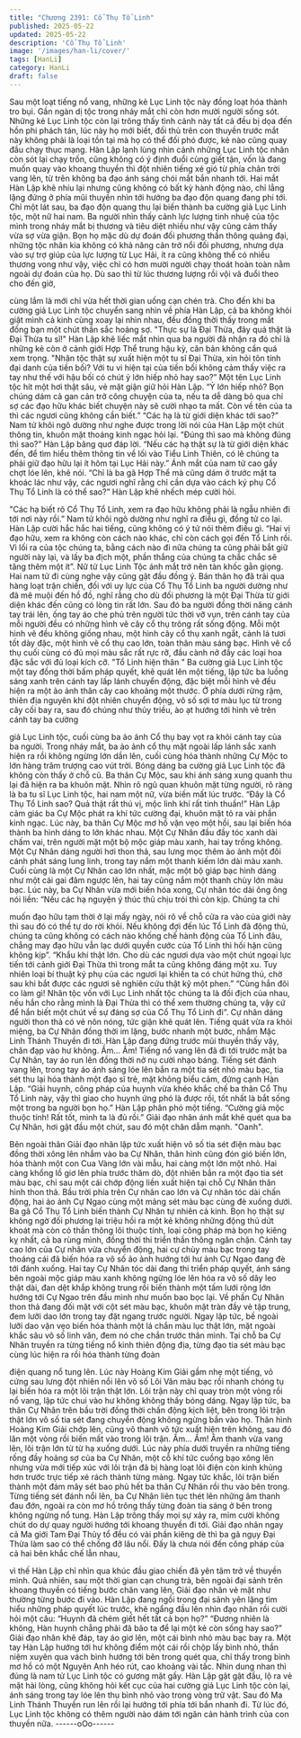 ```yaml
---
title: "Chương 2391: Cổ Thụ Tổ Linh"
published: 2025-05-22
updated: 2025-05-22
description: 'Cổ Thụ Tổ Linh'
image: '/images/han-li/cover/'
tags: [HanLi]
category: HanLi
draft: false
---
```


Sau một loạt tiếng nổ vang, những kẻ Lục Linh tộc này đồng loạt
hóa thành tro bụi. Gần ngàn dị tộc trong nháy mắt chỉ còn hơn
mười người sống sót.
Những kẻ Lục Linh tộc còn lại trông thấy tình cảnh này tất cả đều
bị dọa đến hồn phi phách tán, lúc này họ mới biết, đối thủ trên con
thuyền trước mắt này không phải là loại tồn tại mà họ có thể đối
phó được, kẻ nào cũng quay đầu chạy thục mạng.
Hàn Lập lạnh lùng nhìn cảnh những Lục Linh tộc nhân còn sót lại
chạy trốn, cũng không có ý định đuổi cùng giết tận, vốn là đang
muốn quay vào khoang thuyền thì đột nhiên tiếng xé gió từ phía
chân trời vang lên, từ trên không ba đạo ánh sáng chói mắt bắn
nhanh tới.
Hai mắt Hàn Lập khẽ nhíu lại nhưng cũng không có bất kỳ hành
động nào, chỉ lẳng lặng đứng ở phía mũi thuyền nhìn tới hướng
ba đạo độn quang đang phi tới.
Chỉ một lát sau, ba đạo độn quang thu lại biến thành ba cường
giả Lục Linh tộc, một nữ hai nam.
Ba người nhìn thấy cảnh lực lượng tinh nhuệ của tộc mình trong
nháy mắt bị thương và tiêu diệt nhiều như vậy cũng cảm thấy vừa
sợ vừa giận.
Bọn họ mặc dù dự đoán đối phương thần thông quảng đại, những
tộc nhân kia không có khả năng cản trở nổi đối phương, nhưng
dựa vào sự trợ giúp của lực lượng từ Lục Hải, ít ra cũng không
thể có nhiều thương vong như vậy, việc chỉ có hơn mười người
chạy thoát hoàn toàn nằm ngoài dự đoán của họ.
Dù sao thì từ lúc thương lượng rồi vội vã đuổi theo cho đến giờ,

cùng lắm là mới chỉ vừa hết thời gian uống cạn chén trà.
Cho đến khi ba cường giả Lục Linh tộc chuyển sang nhìn về phía
Hàn Lập, cả ba không khỏi giật mình cả kinh cùng xoay lại nhìn
nhau, đều đồng thời thấy trong mắt đồng bạn một chút thần sắc
hoảng sợ.
"Thực sự là Đại Thừa, đây quả thật là Đại Thừa tu sĩ!"
Hàn Lập khẽ liếc mắt nhìn qua ba người đã nhận ra đó chỉ là
những kẻ còn ở cảnh giới Hợp Thể trung hậu kỳ, căn bản không
cần quá xem trọng.
"Nhân tộc thật sự xuất hiện một tu sĩ Đại Thừa, xin hỏi tôn tính đại
danh của tiền bối? Với tu vi hiện tại của tiền bối không cảm thấy
việc ra tay như thế với hậu bối có chút ỷ lớn hiếp nhỏ hay sao?”
Một tên Lục Linh tộc hít một hơi thật sâu, vẻ mặt giận giữ hỏi Hàn
Lập.
“Ỷ lớn hiếp nhỏ? Bọn chúng dám cả gan cản trở công chuyện của
ta, nếu ta dễ dàng bỏ qua chỉ sợ các đạo hữu khác biết chuyện
này sẽ cười nhạo ta mất. Còn về tên của ta thì các ngươi cũng
không cần biết.”
“Các hạ là từ giới diện khác tới sao?” Nam tử khôi ngô dường
như nghe được trong lời nói của Hàn Lập một chút thông tin,
khuôn mặt thoáng kinh ngạc hỏi lại.
“Đúng thì sao mà không đúng thì sao?” Hàn Lập bâng quơ đáp
lời.
“Nếu các hạ thật sự là từ giới diện khác đến, để tìm hiểu thêm
thông tin về lối vào Tiểu Linh Thiên, có lẽ chúng ta phải giữ đạo
hữu lại ít hôm tại Lục Hải này.” Ánh mắt của nam tử cao gầy chợt
lóe lên, khẽ nói.
“Chỉ là ba gã Hợp Thể mà cũng dám ở trước mặt ta khoác lác
như vậy, các ngươi nghĩ rằng chỉ cần dựa vào cách ký phụ Cổ
Thụ Tổ Linh là có thể sao?” Hàn Lập khẽ nhếch mép cười hỏi.

"Các hạ biết rõ Cổ Thụ Tổ Linh, xem ra đạo hữu không phải là
ngẫu nhiên đi tới nơi này rồi.” Nam tử khôi ngô dường như nghĩ
ra điều gì, đồng tử co lại.
Hàn Lập cười hắc hắc hai tiếng, cũng không có ý tứ nói thêm điều
gì.
“Hai vị đạo hữu, xem ra không còn cách nào khác, chỉ còn cách
gọi đến Tổ Linh rồi. Vì lối ra của tộc chúng ta, bằng cách nào đi
nữa chúng ta cũng phải bắt giữ người này lại, và lấy ba địch một,
phần thắng của chúng ta chắc chắc sẽ tăng thêm một ít”. Nữ tử
Lục Linh Tộc ánh mắt trở nên tàn khốc gằn giọng.
Hai nam tử đi cùng nghe vậy cũng gật đầu đồng ý.
Bản thân họ đã trải qua hàng loạt trận chiến, đối với uy lực của
Cổ Thụ Tổ Linh ba người dường như đã mê muội đến hồ đồ, nghĩ
rằng cho dù đối phương là một Đại Thừa từ giới diện khác đến
cũng có lòng tin rất lớn.
Sau đó ba người đồng thời nâng cánh tay trái lên, ống tay áo che
phủ trên người tức thời vỡ vụn, trên cánh tay của mỗi người đều
có những hình vẽ cây cổ thụ trông rất sống động.
Mỗi một hình vẽ đều không giống nhau, một hình cây cổ thụ xanh
ngắt, cành lá tươi tốt dày đặc, một hình vẽ cổ thụ cao lớn, toàn
thân màu sáng bạc. Hình vẽ cổ thụ cuối cùng có đủ mọi màu sắc
rất rực rỡ, đầu cành nở đầy các loại hoa đặc sắc với đủ loại kích
cỡ.
"Tổ Linh hiện thân "
Ba cường giả Lục Linh tộc một tay đồng thời bấm pháp quyết,
khẽ quát lên một tiếng, lập tức ba luồng sáng xanh trên cánh tay
lấp lánh chuyển động, đặc biệt mỗi hình vẽ đều hiện ra một ảo
ảnh thân cây cao khoảng một thước.
Ở phía dưới rừng rậm, thiên địa nguyên khí đột nhiên chuyển
động, vô số sợi tơ màu lục từ trong cây cối bay ra, sau đó chúng
như thủy triều, ào ạt hướng tới hình vẽ trên cánh tay ba cường

giả Lục Linh tộc, cuối cùng ba ảo ảnh Cổ thụ bay vọt ra khỏi cánh
tay của ba người.
Trong nháy mắt, ba ảo ảnh cổ thụ mặt ngoài lấp lánh sắc xanh
hiện ra rồi không ngừng lớn dần lên, cuối cùng hóa thành những
Cự Mộc to lớn hàng trăm trượng cao vút trời.
Bóng dáng ba cường giả Lục Linh tộc đã không còn thấy ở chỗ
cũ.
Ba thân Cự Mộc, sau khi ánh sáng xung quanh thu lại đã hiện ra
ba khuôn mặt.
Nhìn rõ ngũ quan khuôn mặt từng người, rõ ràng là ba tu sĩ Lục
Linh tộc, hai nam một nữ, vừa biến mất lúc trước.
“Đây là Cổ Thụ Tổ Linh sao? Quả thật rất thú vị, mộc linh khí rất
tinh thuần!”
Hàn Lập cảm giác ba Cự Mộc phát ra khí tức cường đại, khuôn
mặt tỏ ra vài phần kinh ngạc.
Lúc này, ba thân Cự Mộc mơ hồ vặn vẹo một hồi, sau lại biến hóa
thành ba hình dáng to lớn khác nhau.
Một Cự Nhân đầu đầy tóc xanh dài chấm vai, trên người mặt một
bộ mộc giáp màu xanh, hai tay trống không.
Một Cự Nhân dáng người hơi thon thả, sau lưng mọc thêm ảo
ảnh một đôi cánh phát sáng lung linh, trong tay nắm một thanh
kiếm lớn dài màu xanh.
Cuối cùng là một Cự Nhân cao lớn nhất, mặc một bộ giáp bạc
hình dáng như một cái gai đâm ngược lên, hai tay cũng nắm một
thanh chùy lớn màu bạc.
Lúc này, ba Cự Nhân vừa mới biến hóa xong, Cự nhân tóc dài
ông ông nói liền:
“Nếu các hạ nguyện ý thúc thủ chịu trói thì còn kịp. Chúng ta chỉ

muốn đạo hữu tạm thời ở lại mấy ngày, nói rõ về chỗ cửa ra vào
của giới này thì sau đó có thể tự do rời khỏi. Nếu không đợi đến
lúc Tổ Linh đã động thủ, chúng ta cũng không có cách nào khống
chế hành động của Tổ Linh đâu, chẳng may đạo hữu vẫn lạc dưới
quyền cước của Tổ Linh thì hối hận cũng không kịp”.
“Khẩu khí thật lớn. Cho dù các ngươi dựa vào một chút ngoại lực
tiến tới cảnh giới Đại Thừa thì trong mắt ta cũng không đáng một
xu. Tuy nhiên loại bí thuật ký phụ của các ngươi lại khiến ta có
chút hứng thú, chờ sau khi bắt được các ngươi sẽ nghiên cứu
thật kỹ một phen.”
“Cùng hắn đôi co làm gì! Nhân tộc vốn với Lục Linh nhất tộc
chúng ta là đối địch của nhau, nếu hắn cho rằng mình là Đại Thừa
thì có thể xem thường chúng ta, vậy cứ để hắn biết một chút về
sự đáng sợ của Cổ Thụ Tổ Linh đi”. Cự nhân dáng người thon thả
có vẻ nôn nóng, tức giận khẽ quát lên.
Tiếng quát vừa ra khỏi miệng, ba Cự Nhân đồng thời im lặng,
bước nhanh một bước, nhắm Mặc Linh Thánh Thuyền đi tới.
Hàn Lập đang đứng trước mũi thuyền thấy vậy, chân đạp vào hư
không. Ầm… Ầm! Tiếng nổ vang lên đã đi tới trước mặt ba Cự
Nhân, tay áo run lên đồng thời nở nụ cười nhạo báng.
Tiếng sét đánh vang lên, trong tay áo ánh sáng lóe lên bắn ra một
tia sét nhỏ màu bạc, tia sét thu lại hóa thành một đạo sĩ trẻ, mặt
không biểu cảm, đứng cạnh Hàn Lập.
“Giải huynh, công pháp của huynh vừa khéo khắc chế ba thân Cổ
Thụ Tổ Linh này, vậy thì giao cho huynh ứng phó là được rồi, tốt
nhất là bắt sống một trong ba người bọn họ.” Hàn Lập phân phó
một tiếng.
“Cường giả mộc thuộc tính! Rất tốt, mình ta là đủ rồi.” Giải đạo
nhân ánh mắt khẽ quét qua ba Cự Nhân, hơi gật đầu một chút,
sau đó một chân dẫm mạnh.
"Oanh".

Bên ngoài thân Giải đạo nhân lập tức xuất hiện vô số tia sét điện
màu bạc đồng thời xông lên nhắm vào ba Cự Nhân, thân hình
cũng đón gió biến lớn, hóa thành một con Cua Vàng lớn vài mẫu,
hai càng một lớn một nhỏ.
Hai càng khổng lồ giơ lên phía trước thăm dò, đột nhiên bắn ra
một đạo tia sét màu bạc, chỉ sau một cái chớp động liền xuất hiện
tại chỗ Cự Nhân thân hình thon thả.
Bầu trời phía trên Cự nhân cao lớn và Cự nhân tóc dài chấn
động, hai ảo ảnh Cự Ngao cùng một mảng sét màu bạc cùng đè
xuống dưới.
Ba gã Cổ Thụ Tổ Linh biến thành Cự Nhân tự nhiên cả kinh.
Bọn họ thật sự không ngờ đối phương lại triệu hồi ra một kẻ
không những động thủ dứt khoát mà còn có thần thông lôi thuộc
tính, loại công pháp mà bọn họ kiêng kỵ nhất, cả ba rùng mình,
đồng thời thi triển thần thông ngăn chặn.
Cánh tay cao lớn của Cự nhân vừa chuyển động, hai cự chùy
màu bạc trong tay thoáng cái đã biến hóa ra vô số ảo ảnh hướng
tới hư ảnh Cự Ngao đang đè tới đánh xuống.
Hai tay Cự Nhân tóc dài đang thi triển pháp quyết, ánh sáng bên
ngoài mộc giáp màu xanh không ngừng lóe lên hóa ra vô số dây
leo thật dài, đan dệt khắp không trung rồi biến thành một tấm lưới
rộng lớn hướng tới Cự Ngao trên đầu mình như muốn bao bọc
lại.
Về phần Cự Nhân thon thả đang đối mặt với cột sét màu bạc,
khuôn mặt tràn đầy vẻ tập trung, đem lưỡi dao lớn trong tay đặt
ngang trước người.
Ngay lập tức, bề ngoài lưỡi dao vặn vẹo biến hóa thành một lá
chắn màu lục thật lớn, mặt ngoài khắc sâu vô số linh văn, đem nó
che chắn trước thân mình.
Tại chỗ ba Cự Nhân truyền ra từng tiếng nổ kinh thiên động địa,
từng đạo tia sét màu bạc cùng lúc hiện ra rồi hóa thành từng đoàn

điện quang nổ tung lên.
Lúc này Hoàng Kim Giải gầm nhẹ một tiếng, vỏ cứng sau lưng đột
nhiên nổi lên vô số Lôi Văn màu bạc rồi nhanh chóng tụ lại biến
hóa ra một lôi trận thật lớn.
Lôi trận này chỉ quay tròn một vòng rồi nổ vang, lập tức chui vào
hư không không thấy bóng dáng.
Ngay lập tức, ba thân Cự Nhân trên bầu trời đồng thời chấn động
kịch liệt, bên trong lôi trận thật lớn vô số tia sét đang chuyển động
không ngừng bắn vào họ.
Thân hình Hoàng Kim Giải chớp lên, cũng vô thanh vô tức xuất
hiện trên không, sau đó lăn một vòng rồi biến mất vào trong lôi
trận.
Ầm... Ầm! Âm thanh vừa vang lên, lôi trận lớn từ từ hạ xuống
dưới.
Lúc này phía dưới truyền ra những tiếng rống đầy hoảng sợ của
ba Cự Nhân, một cỗ khí tức cuồng bạo xông lên nhưng vừa mới
tiếp xúc với lôi trận đã bị hàng loạt lôi điện còn kinh khủng hơn
trước trực tiếp xé rách thành từng mảng.
Ngay tức khắc, lôi trận biến thành một đám mây sét bao phủ hết
ba thân Cự Nhân rồi thu vào bên trong.
Từng tiếng sét đánh nổi lên, ba Cự Nhân liên tục thét lên những
âm thanh đau đớn, ngoài ra còn mơ hồ trông thấy từng đoàn tia
sáng ở bên trong không ngừng nổ tung.
Hàn Lập trông thấy mọi sự xảy ra, mỉm cười không chút do dự
quay người hướng tới khoang thuyền đi tới.
Giải đạo nhân ngay cả Ma giới Tam Đại Thủy tổ đều có vài phần
kiêng dè thì ba gã ngụy Đại Thừa làm sao có thể chống đỡ lâu
nổi.
Đấy là chưa nói đến công pháp của cả hai bên khắc chế lẫn nhau,

vì thế Hàn Lập chỉ nhìn qua khúc đầu giao chiến đã yên tâm trở
về thuyền mình.
Quả nhiên, sau một thời gian cạn chung trà, bên ngoài đại sảnh
trên khoang thuyền có tiếng bước chân vang lên, Giải đạo nhân
vẻ mặt như thường từng bước đi vào.
Hàn Lập đang ngồi trong đại sảnh yên lặng tìm hiểu những pháp
quyết lúc trước, khẽ ngẩng đầu lên nhìn đạo nhân rồi cười hỏi
một câu:
“Huynh đã chém giết hết tất cả bọn họ?”
“Đương nhiên là không, Hàn huynh chẳng phải đã bảo ta để lại
một kẻ còn sống hay sao?” Giải đạo nhân khẽ đáp, tay áo giơ lên,
một cái bình nhỏ màu bạc bay ra.
Một tay Hàn Lập hướng tới hư không điểm một cái rồi chộp lấy
bình nhỏ, thần niệm xuyên qua vách bình hướng tới bên trong
quét qua, chỉ thấy trong bình mơ hồ có một Nguyên Anh héo rút,
cao khoảng vài tấc.
Nhìn dung nhan thì đúng là nam tử Lục Linh tộc có gương mặt
gầy.
Hàn Lập gật gật đầu, lộ ra vẻ mặt hài lòng, cũng không hỏi kết
cục của hai cường giả Lục Linh tộc còn lại, ánh sáng trong tay lóe
lên thu bình nhỏ vào trong vòng trữ vật.
Sau đó Ma Linh Thánh Thuyền run lên rồi lại hướng tới phía tới
bắn nhanh đi.
Từ lúc đó, Lục Linh tộc không có thêm người nào dám tới ngăn
cản hành trình của con thuyền nữa.
------oOo------
